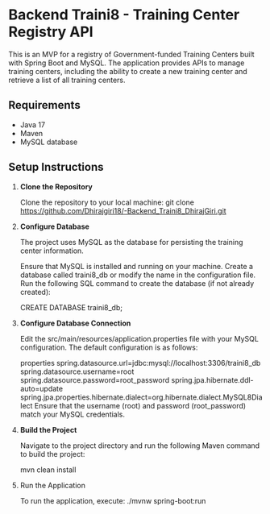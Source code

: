 # Backend Traini8 - Training Center Registry API

This is an MVP for a registry of Government-funded Training Centers built with Spring Boot and MySQL. The application provides APIs to manage training centers, including the ability to create a new training center and retrieve a list of all training centers.

## Requirements

- Java 17
- Maven
- MySQL database

## Setup Instructions

1. **Clone the Repository**

   Clone the repository to your local machine:
   git clone https://github.com/Dhirajgiri18/-Backend_Traini8_DhirajGiri.git

2. **Configure Database**

   The project uses MySQL as the database for persisting the training center information.
   
   Ensure that MySQL is installed and running on your machine.
   Create a database called traini8_db or modify the name in the configuration file.
   Run the following SQL command to create the database (if not already created):
   
   CREATE DATABASE traini8_db;

3. **Configure Database Connection**

   Edit the src/main/resources/application.properties file with your MySQL configuration. The default configuration is as follows:
   
   properties
   spring.datasource.url=jdbc:mysql://localhost:3306/traini8_db
   spring.datasource.username=root
   spring.datasource.password=root_password
   spring.jpa.hibernate.ddl-auto=update
   spring.jpa.properties.hibernate.dialect=org.hibernate.dialect.MySQL8Dialect
   Ensure that the username (root) and password (root_password) match your MySQL credentials.

4. **Build the Project**

   Navigate to the project directory and run the following Maven command to build the project:

   mvn clean install

5. Run the Application

   To run the application, execute: ./mvnw spring-boot:run
